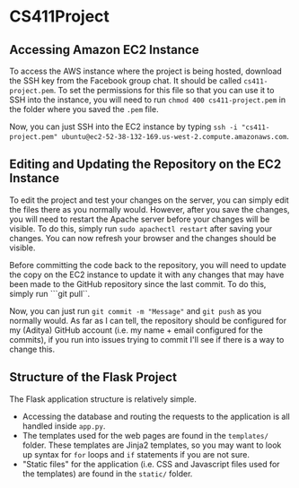 # CS411Project

## Accessing Amazon EC2 Instance

To access the AWS instance where the project is being hosted, download the SSH key from the Facebook group chat. It should be called ```cs411-project.pem```. To set the permissions for this file so that you can use it to SSH into the instance, you will need to run ```chmod 400 cs411-project.pem``` in the folder where you saved the ```.pem``` file.

Now, you can just SSH into the EC2 instance by typing ```ssh -i "cs411-project.pem" ubuntu@ec2-52-38-132-169.us-west-2.compute.amazonaws.com```.

## Editing and Updating the Repository on the EC2 Instance

To edit the project and test your changes on the server, you can simply edit the files there as you normally would. However, after you save the changes, you will need to restart the Apache server before your changes will be visible. To do this, simply run ```sudo apachectl restart``` after saving your changes. You can now refresh your browser and the changes should be visible.

Before committing the code back to the repository, you will need to update the copy on the EC2 instance to update it with any changes that may have been made to the GitHub repository since the last commit. To do this, simply run ```git pull``. 

Now, you can just run ```git commit -m "Message"``` and ```git push``` as you normally would. As far as I can tell, the repository should be configured for my (Aditya) GitHub account (i.e. my name + email configured for the commits), if you run into issues trying to commit I'll see if there is a way to change this.

## Structure of the Flask Project

The Flask application structure is relatively simple. 

* Accessing the database and routing the requests to the application is all handled inside ```app.py```. 
* The templates used for the web pages are found in the ```templates/``` folder. These templates are Jinja2 templates, so you may want to look up syntax for ```for``` loops and ```if``` statements if you are not sure.
* "Static files" for the application (i.e. CSS and Javascript files used for the templates) are found in the ```static/``` folder.
